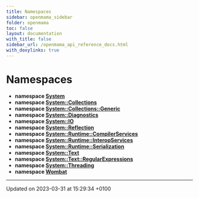 ```yaml
---
title: Namespaces
sidebar: openmama_sidebar
folder: openmama
toc: false
layout: documentation
with_title: false
sidebar_url: /openmama_api_reference_docs.html
with_doxylinks: true
---
```


# Namespaces




* **namespace [System](namespaceSystem.html)** 
* **namespace [System::Collections](namespaceSystem_1_1Collections.html)** 
* **namespace [System::Collections::Generic](namespaceSystem_1_1Collections_1_1Generic.html)** 
* **namespace [System::Diagnostics](namespaceSystem_1_1Diagnostics.html)** 
* **namespace [System::IO](namespaceSystem_1_1IO.html)** 
* **namespace [System::Reflection](namespaceSystem_1_1Reflection.html)** 
* **namespace [System::Runtime::CompilerServices](namespaceSystem_1_1Runtime_1_1CompilerServices.html)** 
* **namespace [System::Runtime::InteropServices](namespaceSystem_1_1Runtime_1_1InteropServices.html)** 
* **namespace [System::Runtime::Serialization](namespaceSystem_1_1Runtime_1_1Serialization.html)** 
* **namespace [System::Text](namespaceSystem_1_1Text.html)** 
* **namespace [System::Text::RegularExpressions](namespaceSystem_1_1Text_1_1RegularExpressions.html)** 
* **namespace [System::Threading](namespaceSystem_1_1Threading.html)** 
* **namespace [Wombat](namespaceWombat.html)** 



-------------------------------

Updated on 2023-03-31 at 15:29:34 +0100
